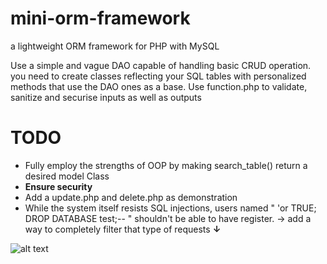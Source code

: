 # mini-orm-framework
a lightweight ORM framework for PHP with MySQL

Use a simple and vague DAO capable of handling basic CRUD operation.
you need to create classes reflecting your SQL tables with personalized methods that use the DAO ones as a base.
Use function.php to validate, sanitize and securise inputs as well as outputs

# TODO
<ul>
  <li>
    Fully employ the strengths of OOP by making search_table() return a desired model Class
  </li> 
  <li>
    <strong>Ensure security</strong> 
  </li> 
  <li>
    Add a update.php and delete.php as demonstration
  </li> 
  <li>
    While the system itself resists SQL injections, users named  " 'or TRUE; DROP DATABASE test;-- " shouldn't be able to have register. -> add a way to completely filter that type of 
    requests <strong>↓</strong>
  </li> 
</ul>

![alt text](https://files.catbox.moe/9ssz86.png)
